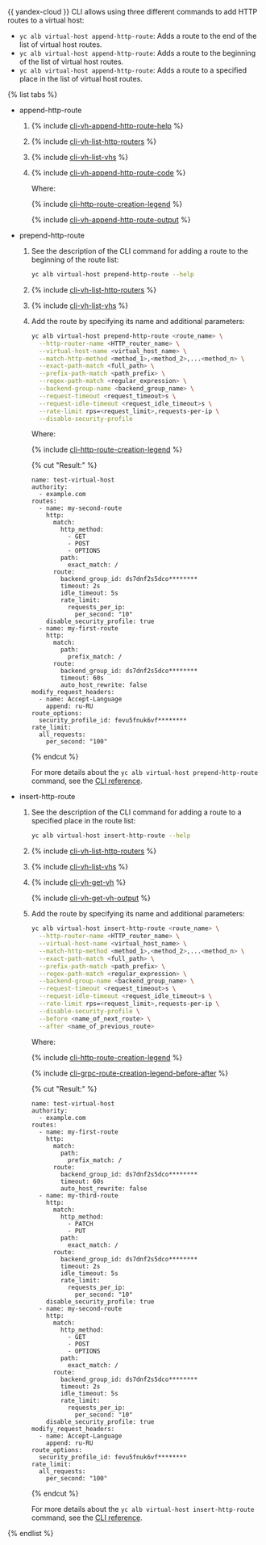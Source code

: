{{ yandex-cloud }} CLI allows using three different commands to add HTTP routes to a virtual host:

* `yc alb virtual-host append-http-route`: Adds a route to the end of the list of virtual host routes.
* `yc alb virtual-host append-http-route`: Adds a route to the beginning of the list of virtual host routes.
* `yc alb virtual-host append-http-route`: Adds a route to a specified place in the list of virtual host routes.

{% list tabs %}

- append-http-route

  1. {% include [cli-vh-append-http-route-help](./cli-vh-append-http-route-help.md) %}
  1. {% include [cli-vh-list-http-routers](./cli-vh-list-http-routers.md) %}
  1. {% include [cli-vh-list-vhs](./cli-vh-list-vhs.md) %}
  1. {% include [cli-vh-append-http-route-code](./cli-vh-append-http-route-code.md) %}

      Where:

      {% include [cli-http-route-creation-legend](./cli-http-route-creation-legend.md) %}

      {% include [cli-vh-append-http-route-output](./cli-vh-append-http-route-output.md) %}

- prepend-http-route

  1. See the description of the CLI command for adding a route to the beginning of the route list:

      ```bash
      yc alb virtual-host prepend-http-route --help
      ```
  1. {% include [cli-vh-list-http-routers](./cli-vh-list-http-routers.md) %}
  1. {% include [cli-vh-list-vhs](./cli-vh-list-vhs.md) %}
  1. Add the route by specifying its name and additional parameters:

      ```bash
      yc alb virtual-host prepend-http-route <route_name> \
        --http-router-name <HTTP_router_name> \
        --virtual-host-name <virtual_host_name> \
        --match-http-method <method_1>,<method_2>,...<method_n> \
        --exact-path-match <full_path> \
        --prefix-path-match <path_prefix> \
        --regex-path-match <regular_expression> \
        --backend-group-name <backend_group_name> \
        --request-timeout <request_timeout>s \
        --request-idle-timeout <request_idle_timeout>s \
        --rate-limit rps=<request_limit>,requests-per-ip \
        --disable-security-profile
      ```

      Where:

      {% include [cli-http-route-creation-legend](./cli-http-route-creation-legend.md) %}

      {% cut "Result:" %}

      ```text
      name: test-virtual-host
      authority:
        - example.com
      routes:
        - name: my-second-route
          http:
            match:
              http_method:
                - GET
                - POST
                - OPTIONS
              path:
                exact_match: /
            route:
              backend_group_id: ds7dnf2s5dco********
              timeout: 2s
              idle_timeout: 5s
              rate_limit:
                requests_per_ip:
                  per_second: "10"
          disable_security_profile: true
        - name: my-first-route
          http:
            match:
              path:
                prefix_match: /
            route:
              backend_group_id: ds7dnf2s5dco********
              timeout: 60s
              auto_host_rewrite: false
      modify_request_headers:
        - name: Accept-Language
          append: ru-RU
      route_options:
        security_profile_id: fevu5fnuk6vf********
      rate_limit:
        all_requests:
          per_second: "100"
      ```

      {% endcut %}

      For more details about the `yc alb virtual-host prepend-http-route` command, see the [CLI reference](../../../cli/cli-ref/application-load-balancer/cli-ref/virtual-host/prepend-http-route.md).

- insert-http-route

  1. See the description of the CLI command for adding a route to a specified place in the route list:

      ```bash
      yc alb virtual-host insert-http-route --help
      ```
  1. {% include [cli-vh-list-http-routers](./cli-vh-list-http-routers.md) %}
  1. {% include [cli-vh-list-vhs](./cli-vh-list-vhs.md) %}
  1. {% include [cli-vh-get-vh](./cli-vh-get-vh.md) %}

      {% include [cli-vh-get-vh-output](./cli-vh-get-vh-output.md) %}

  1. Add the route by specifying its name and additional parameters:

      ```bash
      yc alb virtual-host insert-http-route <route_name> \
        --http-router-name <HTTP_router_name> \
        --virtual-host-name <virtual_host_name> \
        --match-http-method <method_1>,<method_2>,...<method_n> \
        --exact-path-match <full_path> \
        --prefix-path-match <path_prefix> \
        --regex-path-match <regular_expression> \
        --backend-group-name <backend_group_name> \
        --request-timeout <request_timeout>s \
        --request-idle-timeout <request_idle_timeout>s \
        --rate-limit rps=<request_limit>,requests-per-ip \
        --disable-security-profile \
        --before <name_of_next_route> \
        --after <name_of_previous_route>
      ```

      Where:

      {% include [cli-http-route-creation-legend](./cli-http-route-creation-legend.md) %}

      {% include [cli-grpc-route-creation-legend-before-after](./cli-grpc-route-creation-legend-before-after.md) %}

      {% cut "Result:" %}

      ```text
      name: test-virtual-host
      authority:
        - example.com
      routes:
        - name: my-first-route
          http:
            match:
              path:
                prefix_match: /
            route:
              backend_group_id: ds7dnf2s5dco********
              timeout: 60s
              auto_host_rewrite: false
        - name: my-third-route
          http:
            match:
              http_method:
                - PATCH
                - PUT
              path:
                exact_match: /
            route:
              backend_group_id: ds7dnf2s5dco********
              timeout: 2s
              idle_timeout: 5s
              rate_limit:
                requests_per_ip:
                  per_second: "10"
          disable_security_profile: true
        - name: my-second-route
          http:
            match:
              http_method:
                - GET
                - POST
                - OPTIONS
              path:
                exact_match: /
            route:
              backend_group_id: ds7dnf2s5dco********
              timeout: 2s
              idle_timeout: 5s
              rate_limit:
                requests_per_ip:
                  per_second: "10"
          disable_security_profile: true
      modify_request_headers:
        - name: Accept-Language
          append: ru-RU
      route_options:
        security_profile_id: fevu5fnuk6vf********
      rate_limit:
        all_requests:
          per_second: "100"
      ```

      {% endcut %}

      For more details about the `yc alb virtual-host insert-http-route` command, see the [CLI reference](../../../cli/cli-ref/application-load-balancer/cli-ref/virtual-host/insert-http-route.md).

{% endlist %}